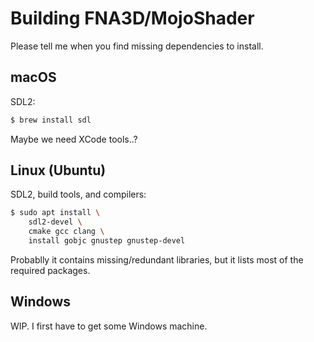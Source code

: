 # Building FNA3D/MojoShader

Please tell me when you find missing dependencies to install.

## macOS

SDL2:

```sh
$ brew install sdl
```

Maybe we need XCode tools..?

## Linux (Ubuntu)

SDL2, build tools, and compilers:

```sh
$ sudo apt install \
    sdl2-devel \
    cmake gcc clang \
    install gobjc gnustep gnustep-devel
```

Probablly it contains missing/redundant libraries, but it lists most of the required packages.

## Windows

WIP. I first have to get some Windows machine.
